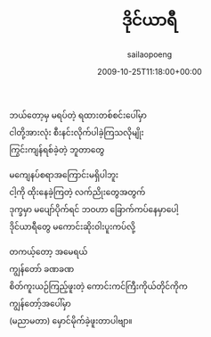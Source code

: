﻿---
_last_editor_used_jetpack: block-editor
_publicize_job_id: "59370116805"
_wp_old_date: "2021-06-09"
author: sailaopoeng
categories:
  - poems
date: "2009-10-25T11:18:00+00:00"
parent_post_id: null
post_id: "150"
timeline_notification: "1623196144"
title: ဒိုင်ယာရီ
url: /2009/10/25/ဒိုင်ယာရီ/

---
ဘယ်တော့မှ မရပ်တဲ့ ရထားတစ်စင်းပေါ်မှာ  
ငါတို့အားလုံး စီးနင်းလိုက်ပါခဲ့ကြသလိုမျိုး  
ကြွင်းကျန်ရစ်ခဲ့တဲ့ ဘူတာတွေ

မကျေနပ်စရာအကြောင်းမရှိပါဘူး  
ငါ့ကို ထိုးနေခဲ့ကြတဲ့ လက်ညိုးတွေအတွက်  
ဒုက္ခမှာ မပျော်ပိုက်ရင် ဘဝဟာ ခြောက်ကပ်နေမှာပေါ့  
ဒိုင်ယာရီတွေ မကောင်းဆိုးဝါးပူးကပ်လို့

တကယ့်တော့ အမေရယ်  
ကျွန်တော် ခဏခဏ  
စိတ်ကူးယဉ်ကြည့်ဖူးတဲ့ ကောင်းကင်ကြီးကိုယ်တိုင်ကိုက  
ကျွန်တော့်အပေါ်မှာ  
(မညာမတာ) မှောင်မိုက်ခဲ့ဖူးတာပါဗျာ။
